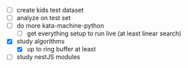 - [ ] create kids test dataset
- [ ] analyze on test set
- [ ] do more kata-machine-python
	- [ ] get everything setup to run live (at least linear search)
- [x] study algorithms
	- [x] up to ring buffer at least
- [ ] study nestJS modules